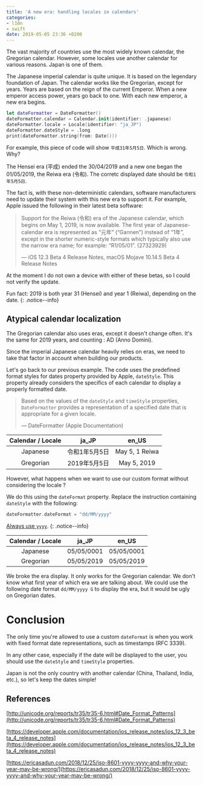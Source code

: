 ```yaml
---
title: 'A new era: handling locales in calendars'
categories:
- l10n
- swift
date: 2019-05-05 23:36 +0200
---
```

The vast majority of countries use the most widely known calendar, the Gregorian calendar. However, some locales use another calendar for various reasons. Japan is one of them.

The Japanese imperial calendar is quite unique. It is based on the legendary foundation of Japan. The calendar works like the Gregorian, except for years. Years are based on the reign of the current Emperor. When a new emperor access power, years go back to one. With each new emperor, a new era begins.

```swift
let dateFormatter = DateFormatter()
dateFormatter.calendar = Calendar.init(identifier: .japanese)
dateFormatter.locale = Locale(identifier: "ja_JP")
dateFormatter.dateStyle = .long
print(dateFormatter.string(from: Date()))
```

For example, this piece of code will show `平成31年5月5日`. Which is wrong. Why?

The Hensei era (平成) ended the 30/04/2019 and a new one began the 01/05/2019, the Reiwa era (令和). The corretc displayed date should be  `令和1年5月5日`.

The fact is, with these non-deterministic calendars, software manufacturers need to update their system with this new era to support it. For example, Apple issued the following in their latest beta software:

> Support for the Reiwa (令和) era of the Japanese calendar, which begins on
> May 1, 2019, is now available. The first year of Japanese-calendar era 
> is represented as  “元年” (“Gannen”) instead of “1年”, except in the 
> shorter numeric-style formats which typically also use the narrow era 
> name; for example: “R1/05/01”. (27323929)
>
> — iOS 12.3 Beta 4 Release Notes, macOS Mojave 10.14.5 Beta 4 Release Notes

At the moment I do not own a device with either of these betas, so I could not verify the update.

Fun fact: 2019 is both year 31 (Hensei) and year 1 (Reiwa), depending on the date.
{: .notice--info}

## Atypical calendar localization

The Gregorian calendar also uses eras, except it doesn't change often. It's the same for 2019 years, and counting : AD (Anno Domini). 

Since the imperial Japanese calendar heavily relies on eras, we need to take that factor in account when building our products.

Let's go back to our previous example. The code uses the predefined format styles for dates property provided by Apple, `dateStyle`. This property already considers the specifics of each calendar to display a properly formatted date.

> Based on the values of the `dateStyle` and `timeStyle` properties, `DateFormatter` provides a representation of a specified date that is appropriate for a given locale.
>
> — DateFormatter (Apple Documentation)

| Calendar / Locale |     ja_JP     |     en_US      |
| :---------------: | :-----------: | :------------: |
|     Japanese      | 令和1年5月5日 | May 5, 1 Reiwa |
|     Gregorian     | 2019年5月5日  |  May 5, 2019   |

However, what happens when we want to use our custom format without considering the locale ?

We do this using the `dateFormat` property. Replace the instruction containing `dateStyle` with the following:

```swift
dateFormatter.dateFormat = "dd/MM/yyyy"
```

[Always use `yyyy`](https://gaelfoppolo.com/it-s-that-week-of-the-year/).
{: .notice--info}

| Calendar / Locale |   ja_JP    |   en_US    |
| :---------------: | :--------: | :--------: |
|     Japanese      | 05/05/0001 | 05/05/0001 |
|     Gregorian     | 05/05/2019 | 05/05/2019 |

We broke the era display. It only works for the Gregorian calendar. We don't know what first year of which era we are talking about. We could use the following date format `dd/MM/yyyy G` to display the era, but it would be ugly on Gregorian dates.

# Conclusion

The only time you're allowed to use a custom `dateFormat` is when you work with fixed format date representations, such as timestamps (RFC 3339). 

In any other case, especially if the date will be displayed to the user, you should use the `dateStyle` and `timeStyle` properties. 

Japan is not the only country with another calendar (China, Thailand, India, etc.), so let's keep the dates simple!

## References

[http://unicode.org/reports/tr35/tr35-6.html#Date_Format_Patterns](http://unicode.org/reports/tr35/tr35-6.html#Date_Format_Patterns) 

[https://developer.apple.com/documentation/ios_release_notes/ios_12_3_beta_4_release_notes](https://developer.apple.com/documentation/ios_release_notes/ios_12_3_beta_4_release_notes)

[https://ericasadun.com/2018/12/25/iso-8601-yyyy-yyyy-and-why-your-year-may-be-wrong/](https://ericasadun.com/2018/12/25/iso-8601-yyyy-yyyy-and-why-your-year-may-be-wrong/)
